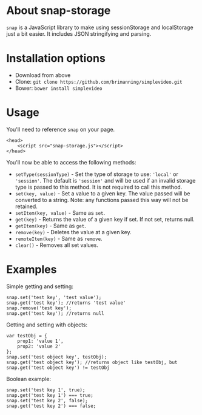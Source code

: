 # About snap-storage

`snap` is a JavaScript library to make using sessionStorage and localStorage just a bit easier. It includes JSON stringifying and parsing.

Installation options
===
+ Download from above
+ Clone: `git clone https://github.com/brimanning/simplevideo.git`
+ Bower: `bower install simplevideo`

Usage
===

You'll need to reference `snap` on your page.

	<head>
		<script src="snap-storage.js"></script>
	</head>

You'll now be able to access the following methods:

+ `setType(sessionType)` - Set the type of storage to use: `'local'` or `'session'`. The default is `'session'` and will be used if an invalid storage type is passed to this method. It is not required to call this method.
+ `set(key, value)` - Set a value to a given key. The value passed will be converted to a string. Note: any functions passed this way will not be retained.
+ `setItem(key, value)` - Same as `set`.
+ `get(key)` - Returns the value of a given key if set. If not set, returns null.
+ `getItem(key)` - Same as `get`.
+ `remove(key)` - Deletes the value at a given key.
+ `remoteItem(key)` - Same as `remove`.
+ `clear()` - Removes all set values.

Examples
===

Simple getting and setting:

	snap.set('test key', 'test value');
	snap.get('test key'); //returns 'test value'
	snap.remove('test key');
	snap.get('test key'); //returns null

Getting and setting with objects:

	var testObj = {
		prop1: 'value 1',
		prop2: 'value 2'
 	};
	snap.set('test object key', testObj);
	snap.get('test object key'); //returns object like testObj, but snap.get('test object key') != testObj

Boolean example:

	snap.set('test key 1', true);
	snap.get('test key 1') === true;
	snap.set('test key 2', false);
	snap.get('test key 2') === false;
